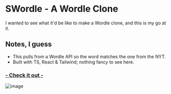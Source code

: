 # SWordle - A Wordle Clone

I wanted to see what it'd be like to make a Wordle clone, and this is my go at it.

## Notes, I guess

* This pulls from a Wordle API so the word matches the one from the NYT.
* Built with TS, React & Tailwind; nothing fancy to see here.

### [- Check it out -](https://swordle-five.vercel.app/)
![image](https://github.com/ltsSmitty/swordle/assets/12832906/61834f47-66c1-43dc-940f-b980dd9435d9)
